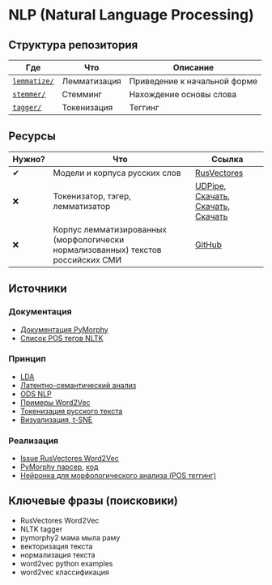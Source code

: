 # NLP (Natural Language Processing)
## Структура репозитория
Где | Что | Описание
---|---|---
[``` lemmatize/ ```](lemmatize/) | Лемматизация | Приведение к начальной форме
[``` stemmer/ ```](stmmeer/) | Стемминг | Нахождение основы слова
[``` tagger/ ```](tagger/) | Токенизация | Теггинг


## Ресурсы
Нужно? | Что | Ссылка
---|---|---
✔ | Модели и корпуса русских слов | [RusVectores](https://rusvectores.org/ru/models/)
❌ | Токенизатор, тэгер, лемматизатор | [UDPipe](http://ufal.mff.cuni.cz/udpipe), [Скачать](http://ufal.mff.cuni.cz/udpipe/users-manual#universal_dependencies_20_models), [Скачать](http://ufal.mff.cuni.cz/udpipe/models#universal_dependencies_23_models_download), [Скачать](https://lindat.mff.cuni.cz/repository/xmlui/handle/11234/1-2898#)
❌ | Корпус лемматизированных (морфологически нормализованных) текстов российских СМИ | [GitHub](https://github.com/maxoodf/russian_news_corpus)


##  Источники
### Документация
* [Документация PyMorphy](https://pymorphy2.readthedocs.io/en/latest/user/grammemes.html)
* [Список POS тегов NLTK](https://stackoverflow.com/questions/15388831/what-are-all-possible-pos-tags-of-nltk)

### Принцип
* [LDA](https://habr.com/ru/post/417167/)
* [Латентно-семантический анализ](https://habr.com/ru/post/110078/)
* [ODS NLP](https://habr.com/ru/company/ods/blog/329410/)
* [Примеры Word2Vec](https://habr.com/ru/post/249215/)
* [Токенизация русского текста](https://habr.com/ru/post/343704/)
* [Визуализация, t-SNE](https://habr.com/ru/company/mailru/blog/426113/)

### Реализация
* [Issue RusVectores Word2Vec](https://github.com/RaRe-Technologies/gensim-data/issues/3)
* [PyMorphy парсер](https://habr.com/ru/post/350802/), [код](https://github.com/sshmakov/RLParser/blob/master/phrases.py)
* [Нейронка для морфологического анализа (POS теггинг)](https://github.com/IlyaGusev/rnnmorph)


## Ключевые фразы (поисковики)
* RusVectores Word2Vec
* NLTK tagger
* pymorphy2 мама мыла раму
* векторизация текста
* нормализация текста
* word2vec python examples
* word2vec классификация